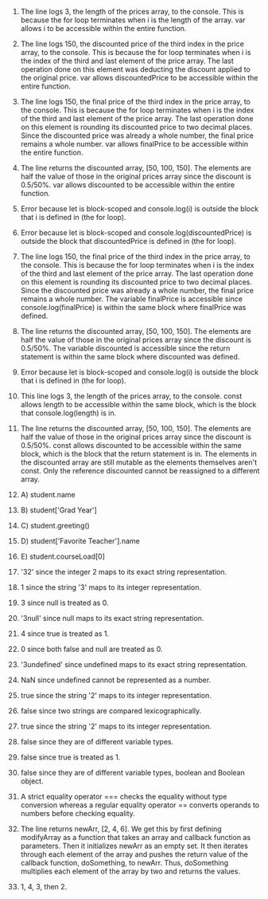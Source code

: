 1. The line logs 3, the length of the prices array, to the console. This is because the for loop terminates when i is the length of the array. var allows i to be accessible within the entire function.
   
2. The line logs 150, the discounted price of the third index in the price array, to the console. This is because the for loop terminates when i is the index of the third and last element of the price array. The last operation done on this element was deducting the discount applied to the original price. var allows discountedPrice to be accessible within the entire function.
   
3. The line logs 150, the final price of the third index in the price array, to the console. This is because the for loop terminates when i is the index of the third and last element of the price array. The last operation done on this element is rounding its discounted price to two decimal places. Since the discounted price was already a whole number, the final price remains a whole number. var allows finalPrice to be accessible within the entire function.
   
4. The line returns the discounted array, [50, 100, 150]. The elements are half the value of those in the original prices array since the discount is 0.5/50%. var allows discounted to be accessible within the entire function.
   
5. Error because let is block-scoped and console.log(i) is outside the block that i is defined in (the for loop).
   
6. Error because let is block-scoped and console.log(discountedPrice) is outside the block that discountedPrice is defined in (the for loop).
   
7. The line logs 150, the final price of the third index in the price array, to the console. This is because the for loop terminates when i is the index of the third and last element of the price array. The last operation done on this element is rounding its discounted price to two decimal places. Since the discounted price was already a whole number, the final price remains a whole number. The variable finalPrice is accessible since console.log(finalPrice) is within the same block where finalPrice was defined.
   
8. The line returns the discounted array, [50, 100, 150]. The elements are half the value of those in the original prices array since the discount is 0.5/50%. The variable discounted is accessible since the return statement is within the same block where discounted was defined.
9.  Error because let is block-scoped and console.log(i) is outside the block that i is defined in (the for loop).
    
10. This line logs 3, the length of the prices array, to the console. const allows length to be accessible within the same block, which is the block that console.log(length) is in.
    
11. The line returns the discounted array, [50, 100, 150]. The elements are half the value of those in the original prices array since the discount is 0.5/50%. const allows discounted to be accessible within the same block, which is the block that the return statement is in. The elements in the discounted array are still mutable as the elements themselves aren't const. Only the reference discounted cannot be reassigned to a different array.
    
12. A) student.name
12. B) student['Grad Year']
12. C) student.greeting()
12. D) student['Favorite Teacher'].name
12. E) student.courseLoad[0]

13. '32' since the integer 2 maps to its exact string representation.
13. 1 since the string '3' maps to its integer representation.
13. 3 since null is treated as 0.
13. '3null' since null maps to its exact string representation.
13. 4 since true is treated as 1.
13. 0 since both false and null are treated as 0.
13. '3undefined' since undefined maps to its exact string representation.
13. NaN since undefined cannot be represented as a number.

14. true since the string '2' maps to its integer representation.
14. false since two strings are compared lexicographically.
14. true since the string '2' maps to its integer representation.
14. false since they are of different variable types.
14. false since true is treated as 1.
14. false since they are of different variable types, boolean and Boolean object.

15. A strict equality operator === checks the equality without type conversion whereas a regular equality operator == converts operands to numbers before checking equality.

17. The line returns newArr, [2, 4, 6]. We get this by first defining modifyArray as a function that takes an array and callback function as parameters. Then it initializes newArr as an empty set. It then iterates through each element of the array and pushes the return value of the callback function, doSomething, to newArr. Thus, doSomething multiplies each element of the array by two and returns the values.

19. 1, 4, 3, then 2.